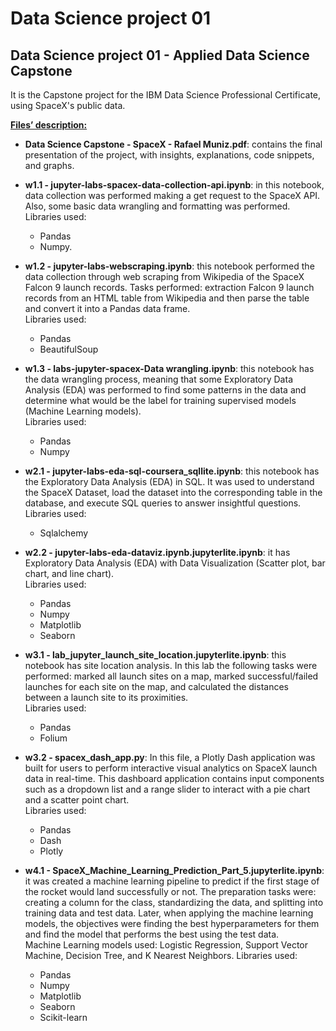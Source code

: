 # Data Science project 01

## Data Science project 01 - Applied Data Science Capstone

It is the Capstone project for the IBM Data Science Professional Certificate, using SpaceX's public data.
<br>

**<ins>Files’ description:</ins>**



* **Data Science Capstone - SpaceX - Rafael Muniz.pdf**: contains the final presentation of the project, with insights, explanations, code snippets, and graphs.
* **w1.1 - jupyter-labs-spacex-data-collection-api.ipynb**: in this notebook, data collection was performed making a get request to the SpaceX API. Also, some basic data wrangling and formatting was performed.  \
Libraries used: 
    * Pandas 
    * Numpy.
* **w1.2 - jupyter-labs-webscraping.ipynb**: this notebook performed the data collection through web scraping from Wikipedia of the SpaceX Falcon 9 launch records. Tasks performed: extraction Falcon 9 launch records from an HTML table from Wikipedia and then parse the table and convert it into a Pandas data frame. \
Libraries used:
    * Pandas
    * BeautifulSoup

* **w1.3 - labs-jupyter-spacex-Data wrangling.ipynb**: this notebook has the data wrangling process, meaning that some Exploratory Data Analysis (EDA) was performed to find some patterns in the data and determine what would be the label for training supervised models (Machine Learning models). \
Libraries used:
    * Pandas
    * Numpy 

* **w2.1 - jupyter-labs-eda-sql-coursera_sqllite.ipynb**: this notebook has the Exploratory Data Analysis (EDA) in SQL. It was used to understand the SpaceX Dataset, load the dataset into the corresponding table in the database, and execute SQL queries to answer insightful questions. \
Libraries used:
    * Sqlalchemy 

* **w2.2 - jupyter-labs-eda-dataviz.ipynb.jupyterlite.ipynb**: it has Exploratory Data Analysis (EDA) with Data Visualization (Scatter plot, bar chart, and line chart). \
Libraries used:
    * Pandas
    * Numpy
    * Matplotlib
    * Seaborn 

* **w3.1 - lab_jupyter_launch_site_location.jupyterlite.ipynb**: this notebook has site location analysis. In this lab the following tasks were performed: marked all launch sites on a map, marked successful/failed launches for each site on the map, and calculated the distances between a launch site to its proximities. \
Libraries used:
    * Pandas
    * Folium 

* **w3.2 - spacex_dash_app.py**: In this file, a Plotly Dash application was built for users to perform interactive visual analytics on SpaceX launch data in real-time. This dashboard application contains input components such as a dropdown list and a range slider to interact with a pie chart and a scatter point chart. \
Libraries used:
    * Pandas
    * Dash
    * Plotly 

* **w4.1 - SpaceX_Machine_Learning_Prediction_Part_5.jupyterlite.ipynb**: it was created a machine learning pipeline to predict if the first stage of the rocket would land successfully or not. The preparation tasks were: creating a column for the class, standardizing the data, and splitting into training data and test data. Later, when applying the machine learning models, the objectives were finding the best hyperparameters for them and find the model that performs the best using the test data. \
Machine Learning models used: Logistic Regression, Support Vector Machine, Decision Tree, and K Nearest Neighbors.
Libraries used:
   * Pandas
   * Numpy
   * Matplotlib
   * Seaborn
   * Scikit-learn
